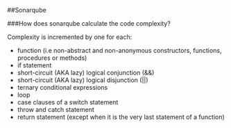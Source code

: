 ##Sonarqube

###How does sonarqube calculate the code complexity?

Complexity is incremented by one for each:
 - function (i.e non-abstract and non-anonymous constructors, functions, procedures or methods)
 - if statement
 - short-circuit (AKA lazy) logical conjunction (&&)
 - short-circuit (AKA lazy) logical disjunction (||)
 - ternary conditional expressions
 - loop
 - case clauses of a switch statement
 - throw and catch statement
 - return statement (except when it is the very last statement of a function)
